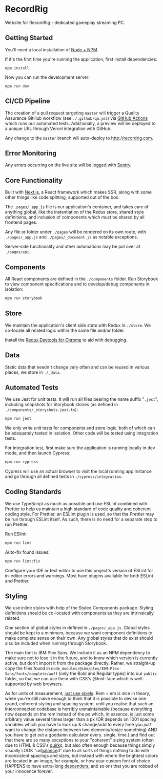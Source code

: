 # RecordRig

Website for RecordRig - dedicated gameplay streaming PC.

## Getting Started

You'll need a local installation of [Node + NPM](https://nodejs.org/en/).

If it's the first time you're running the application, first install dependencies:

```
npm install
```

Now you can run the development server:

```
npm run dev
```

## CI/CD Pipeline

The creation of a pull request targeting `master` will trigger a Quality Assurance GitHub workflow (see `./.github/qa.yml`) via [GitHub Actions](https://github.com/DaniellaCocco/recordrig/actions) which runs our automated tests. Additionally, a preview will be deployed to a unique URL through Vercel integration with GitHub.

Any change to the `master` branch will auto-deploy to http://recordrig.com.

## Error Monitoring

Any errors occurring on the live site will be logged with [Sentry](https://sentry.io/).

## Core Functionality

Built with [Next.js](https://github.com/vercel/next.js/), a React framework which makes SSR, along with some other things like code splitting, supported out of the box.

The `.pages/_app.js` file is our application's container, and takes care of anything global, like the instantiation of the Redux store, shared style definitions, and inclusion of components which must be shared by all frontend pages.

Any file or folder under `./pages` will be rendered on its own route, with `./pages/_app.js` and `./pages/_document.js` as notable exceptions.

Server-side functionality and other automations may be put over at `./pages/api`.

## Components

All React components are defined in the `./components` folder. Run Storybook to view component specifications and to develop/debug components in isolation:

```bash
npm run storybook
```

## Store

We maintain the application's client side state with Redux in `./store`. We co-locate all related logic within the same file and/or folder.

Install the [Redux Devtools for Chrome](https://chrome.google.com/webstore/detail/redux-devtools/lmhkpmbekcpmknklioeibfkpmmfibljd?hl=en) to aid with debugging.

## Data

Static data that needn't change very often and can be reused in various places, we store in `./_data`.

## Automated Tests

We use Jest for unit tests. It will run all files bearing the name suffix "`.jest`", including snapshots for Storybook stories (as defined in `./components/_storyshots.jest.ts`):

```bash
npm run jest
```

We only write unit tests for components and store logic, both of which can be adequately tested in isolation. Other code will be tested using integration tests.

For integration test, first make sure the application is running locally in dev mode, and then launch Cypress:

```bash
npm run cypress
```

Cypress will use an actual browser to visit the local running app instance and go through all defined tests in `./cypress/integration`.

## Coding Standards

We use TypeScript as much as possible and use ESLint combined with Prettier to help us maintain a high standard of code quality and coherent coding style. For Prettier, an ESLint plugin is used, so that the Prettier may be run through ESLint itself. As such, there is no need for a separate step to run Prettier.

Run ESlint:

```bash
npm run lint
```

Auto-fix found issues:

```bash
npm run lint:fix
```

Configure your IDE or text editor to use this project's version of ESLint for in-editor errors and warnings. Most have plugins available for both ESLint and Prettier.

## Styling

We use inline styles with help of the Styled Components package. Styling definitions should be co-located with components as they are intrinsically related.

One section of global styles in defined in `./pages/_app.js`. Global styles should be kept to a minimum, because we want component definitions to make complete sense on their own. Any global styles that do exist should also be included when running through Storybook. 

The main font is IBM Plex Sans. We include it as an NPM dependency to make sure not to lose it in the future, and to know which version is currently active, but don't import it from the package directly. Rather, we straight-up copy the files found in `node_modules/@ibm/plex/IBM-Plex-Sans/fonts/complete/woff` (only the Bold and Regular types) into our `public` folder, so that we can use them with CSS's @font-face which is well-supported by web browsers.

As for units of measurement, [just use pixels](https://benfrain.com/just-use-pixels/). Rem + em is nice in theory, when you're still naive enough to think that it is possible to devise one grand, coherent styling and spacing system, until you realise that such an interconnected codebase is horribly unmaintainable (because everything now depends on the rem instead of the px which, in essence, is just some arbitrary value several times larger than a px (OR depends on 1001 spacing variables which you have to look up & change/add to every time you _just_ want to change the distance between two elements/resize something) AND you have to get out a goddamn calculator every. single. time.) and find out that there are so many exceptions to your "coherent" sizing system (often due to HTML & CSS's [quirk](https://mor10.com/removing-white-space-image-elements-inline-elements-descenders/)s, but also often enough because things simply visually LOOK "un[balance](https://visualhierarchy.co/blog/balance-in-web-design-and-why-it-is-important/)d" due to all sorts of things nothing to do with inconsistent spacings and sizes, but instead with where the brightest colors are located in an image, for example, or how your custom font of choice HAPPENS to have extra-long [descenders](https://iamvdo.me/en/blog/css-font-metrics-line-height-and-vertical-align), and so on) that you are robbed of your innocence forever.
